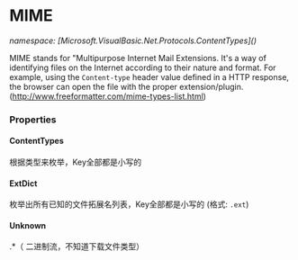 ﻿# MIME
_namespace: [Microsoft.VisualBasic.Net.Protocols.ContentTypes](<a href="#" onClick="load('/docs/Microsoft.VisualBasic.Net.Protocols.ContentTypes/index.md')"></a>)_

MIME stands for "Multipurpose Internet Mail Extensions. It's a way of identifying files on the Internet according to their nature and format. 
 For example, using the ``Content-type`` header value defined in a HTTP response, the browser can open the file with the proper extension/plugin.
 (http://www.freeformatter.com/mime-types-list.html)




### Properties

#### ContentTypes
根据类型来枚举，Key全部都是小写的
#### ExtDict
枚举出所有已知的文件拓展名列表，Key全部都是小写的 (格式: ``.ext``)
#### Unknown
.*（ 二进制流，不知道下载文件类型）

